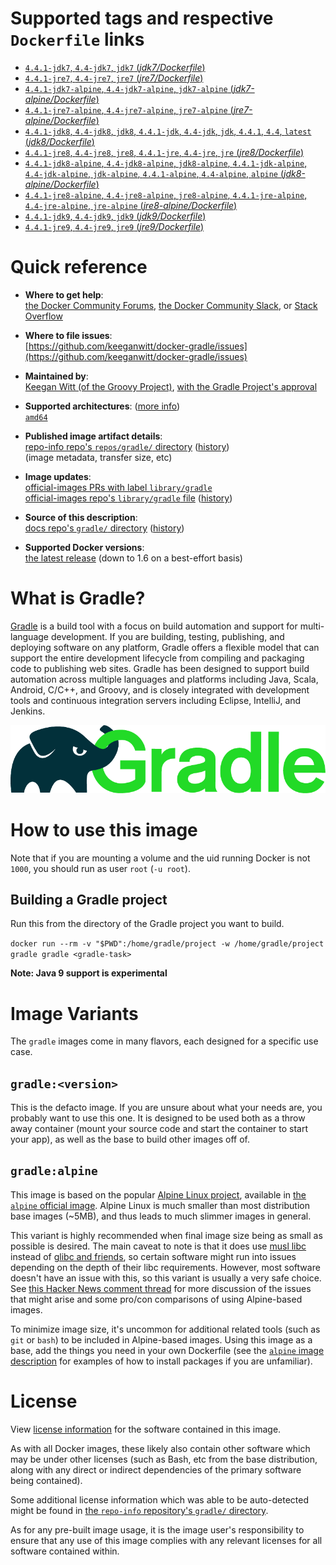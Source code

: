 <!--

********************************************************************************

WARNING:

    DO NOT EDIT "gradle/README.md"

    IT IS AUTO-GENERATED

    (from the other files in "gradle/" combined with a set of templates)

********************************************************************************

-->

# Supported tags and respective `Dockerfile` links

-	[`4.4.1-jdk7`, `4.4-jdk7`, `jdk7` (*jdk7/Dockerfile*)](https://github.com/keeganwitt/docker-gradle/blob/b0419babd3271f6c8e554fbc8bbd8dc909936763/jdk7/Dockerfile)
-	[`4.4.1-jre7`, `4.4-jre7`, `jre7` (*jre7/Dockerfile*)](https://github.com/keeganwitt/docker-gradle/blob/b0419babd3271f6c8e554fbc8bbd8dc909936763/jre7/Dockerfile)
-	[`4.4.1-jdk7-alpine`, `4.4-jdk7-alpine`, `jdk7-alpine` (*jdk7-alpine/Dockerfile*)](https://github.com/keeganwitt/docker-gradle/blob/b0419babd3271f6c8e554fbc8bbd8dc909936763/jdk7-alpine/Dockerfile)
-	[`4.4.1-jre7-alpine`, `4.4-jre7-alpine`, `jre7-alpine` (*jre7-alpine/Dockerfile*)](https://github.com/keeganwitt/docker-gradle/blob/b0419babd3271f6c8e554fbc8bbd8dc909936763/jre7-alpine/Dockerfile)
-	[`4.4.1-jdk8`, `4.4-jdk8`, `jdk8`, `4.4.1-jdk`, `4.4-jdk`, `jdk`, `4.4.1`, `4.4`, `latest` (*jdk8/Dockerfile*)](https://github.com/keeganwitt/docker-gradle/blob/b0419babd3271f6c8e554fbc8bbd8dc909936763/jdk8/Dockerfile)
-	[`4.4.1-jre8`, `4.4-jre8`, `jre8`, `4.4.1-jre`, `4.4-jre`, `jre` (*jre8/Dockerfile*)](https://github.com/keeganwitt/docker-gradle/blob/b0419babd3271f6c8e554fbc8bbd8dc909936763/jre8/Dockerfile)
-	[`4.4.1-jdk8-alpine`, `4.4-jdk8-alpine`, `jdk8-alpine`, `4.4.1-jdk-alpine`, `4.4-jdk-alpine`, `jdk-alpine`, `4.4.1-alpine`, `4.4-alpine`, `alpine` (*jdk8-alpine/Dockerfile*)](https://github.com/keeganwitt/docker-gradle/blob/b0419babd3271f6c8e554fbc8bbd8dc909936763/jdk8-alpine/Dockerfile)
-	[`4.4.1-jre8-alpine`, `4.4-jre8-alpine`, `jre8-alpine`, `4.4.1-jre-alpine`, `4.4-jre-alpine`, `jre-alpine` (*jre8-alpine/Dockerfile*)](https://github.com/keeganwitt/docker-gradle/blob/b0419babd3271f6c8e554fbc8bbd8dc909936763/jre8-alpine/Dockerfile)
-	[`4.4.1-jdk9`, `4.4-jdk9`, `jdk9` (*jdk9/Dockerfile*)](https://github.com/keeganwitt/docker-gradle/blob/b0419babd3271f6c8e554fbc8bbd8dc909936763/jdk9/Dockerfile)
-	[`4.4.1-jre9`, `4.4-jre9`, `jre9` (*jre9/Dockerfile*)](https://github.com/keeganwitt/docker-gradle/blob/b0419babd3271f6c8e554fbc8bbd8dc909936763/jre9/Dockerfile)

# Quick reference

-	**Where to get help**:  
	[the Docker Community Forums](https://forums.docker.com/), [the Docker Community Slack](https://blog.docker.com/2016/11/introducing-docker-community-directory-docker-community-slack/), or [Stack Overflow](https://stackoverflow.com/search?tab=newest&q=docker)

-	**Where to file issues**:  
	[https://github.com/keeganwitt/docker-gradle/issues](https://github.com/keeganwitt/docker-gradle/issues)

-	**Maintained by**:  
	[Keegan Witt (of the Groovy Project)](https://github.com/keeganwitt/docker-gradle), [with the Gradle Project's approval](https://discuss.gradle.org/t/official-docker-images/21159/8)

-	**Supported architectures**: ([more info](https://github.com/docker-library/official-images#architectures-other-than-amd64))  
	[`amd64`](https://hub.docker.com/r/amd64/gradle/)

-	**Published image artifact details**:  
	[repo-info repo's `repos/gradle/` directory](https://github.com/docker-library/repo-info/blob/master/repos/gradle) ([history](https://github.com/docker-library/repo-info/commits/master/repos/gradle))  
	(image metadata, transfer size, etc)

-	**Image updates**:  
	[official-images PRs with label `library/gradle`](https://github.com/docker-library/official-images/pulls?q=label%3Alibrary%2Fgradle)  
	[official-images repo's `library/gradle` file](https://github.com/docker-library/official-images/blob/master/library/gradle) ([history](https://github.com/docker-library/official-images/commits/master/library/gradle))

-	**Source of this description**:  
	[docs repo's `gradle/` directory](https://github.com/docker-library/docs/tree/master/gradle) ([history](https://github.com/docker-library/docs/commits/master/gradle))

-	**Supported Docker versions**:  
	[the latest release](https://github.com/docker/docker-ce/releases/latest) (down to 1.6 on a best-effort basis)

# What is Gradle?

[Gradle](https://gradle.org/) is a build tool with a focus on build automation and support for multi-language development. If you are building, testing, publishing, and deploying software on any platform, Gradle offers a flexible model that can support the entire development lifecycle from compiling and packaging code to publishing web sites. Gradle has been designed to support build automation across multiple languages and platforms including Java, Scala, Android, C/C++, and Groovy, and is closely integrated with development tools and continuous integration servers including Eclipse, IntelliJ, and Jenkins.

![logo](https://raw.githubusercontent.com/docker-library/docs/c3d3ca6beed000f9ba6eabc98f3399158f520256/gradle/logo.png)

# How to use this image

Note that if you are mounting a volume and the uid running Docker is not `1000`, you should run as user `root` (`-u root`).

## Building a Gradle project

Run this from the directory of the Gradle project you want to build.

`docker run --rm -v "$PWD":/home/gradle/project -w /home/gradle/project gradle gradle <gradle-task>`

**Note: Java 9 support is experimental**

# Image Variants

The `gradle` images come in many flavors, each designed for a specific use case.

## `gradle:<version>`

This is the defacto image. If you are unsure about what your needs are, you probably want to use this one. It is designed to be used both as a throw away container (mount your source code and start the container to start your app), as well as the base to build other images off of.

## `gradle:alpine`

This image is based on the popular [Alpine Linux project](http://alpinelinux.org), available in [the `alpine` official image](https://hub.docker.com/_/alpine). Alpine Linux is much smaller than most distribution base images (~5MB), and thus leads to much slimmer images in general.

This variant is highly recommended when final image size being as small as possible is desired. The main caveat to note is that it does use [musl libc](http://www.musl-libc.org) instead of [glibc and friends](http://www.etalabs.net/compare_libcs.html), so certain software might run into issues depending on the depth of their libc requirements. However, most software doesn't have an issue with this, so this variant is usually a very safe choice. See [this Hacker News comment thread](https://news.ycombinator.com/item?id=10782897) for more discussion of the issues that might arise and some pro/con comparisons of using Alpine-based images.

To minimize image size, it's uncommon for additional related tools (such as `git` or `bash`) to be included in Alpine-based images. Using this image as a base, add the things you need in your own Dockerfile (see the [`alpine` image description](https://hub.docker.com/_/alpine/) for examples of how to install packages if you are unfamiliar).

# License

View [license information](https://gradle.org/license/) for the software contained in this image.

As with all Docker images, these likely also contain other software which may be under other licenses (such as Bash, etc from the base distribution, along with any direct or indirect dependencies of the primary software being contained).

Some additional license information which was able to be auto-detected might be found in [the `repo-info` repository's `gradle/` directory](https://github.com/docker-library/repo-info/tree/master/repos/gradle).

As for any pre-built image usage, it is the image user's responsibility to ensure that any use of this image complies with any relevant licenses for all software contained within.
